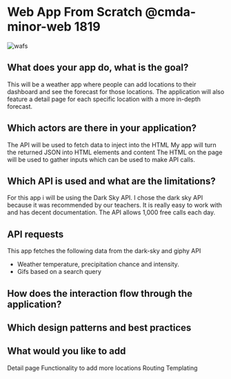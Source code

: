 # Web App From Scratch @cmda-minor-web 1819
![wafs](https://user-images.githubusercontent.com/43436118/74514472-eb0e3480-4f0c-11ea-8be4-6a0b9ca04461.PNG)

## What does your app do, what is the goal?
This will be a weather app where people can add locations to their dashboard and see the forecast for those locations.
The application will also feature a detail page for each specific location with a more in-depth forecast.

## Which actors are there in your application?
The API will be used to fetch data to inject into the HTML
My app will turn the returned JSON into HTML elements and content
The HTML on the page will be used to gather inputs which can be used to make API calls.

## Which API is used and what are the limitations?
For this app i will be using the Dark Sky API. I chose the dark sky API because it was recommended by our teachers. It is really easy to work with and has decent documentation. The API allows 1,000 free calls each day.

## API requests
This app fetches the following data from the dark-sky and giphy API

- Weather temperature, precipitation chance and intensity.
- Gifs based on a search query

## How does the interaction flow through the application?

## Which design patterns and best practices

## What would you like to add
Detail page
Functionality to add more locations
Routing
Templating



<!-- Add a link to your live demo in Github Pages 🌐-->

<!-- ☝️ replace this description with a description of your own work -->

<!-- replace the code in the /docs folder with your own, so you can showcase your work with GitHub Pages 🌍 -->

<!-- Add a nice poster image here at the end of the week, showing off your shiny frontend 📸 -->

<!-- Maybe a table of contents here? 📚 -->

<!-- How about a section that describes how to install this project? 🤓 -->

<!-- ...but how does one use this project? What are its features 🤔 -->

<!-- What external data source is featured in your project and what are its properties 🌠 -->

<!-- Maybe a checklist of done stuff and stuff still on your wishlist? ✅ -->

<!-- How about a license here? 📜 (or is it a licence?) 🤷 -->
